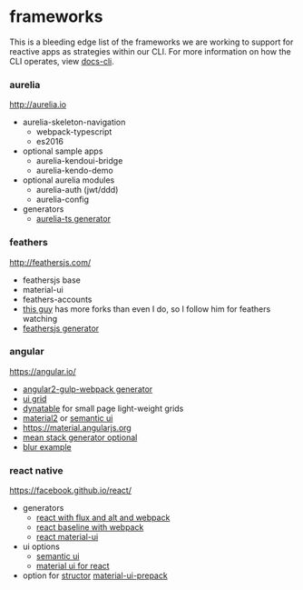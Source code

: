 # frameworks
This is a bleeding edge list of the frameworks we are working to support for reactive apps as strategies within our CLI.
For more information on how the CLI operates, view [docs-cli](/forktheweb/dockistry/blob/master/docs-cli.md).

### aurelia 
http://aurelia.io

- aurelia-skeleton-navigation
   * webpack-typescript
   * es2016
- optional sample apps
  * aurelia-kendoui-bridge
  * aurelia-kendo-demo
- optional aurelia modules
  * aurelia-auth (jwt/ddd)
  * aurelia-config
- generators
   * [aurelia-ts generator](https://www.npmjs.com/package/generator-aurelia-ts)


### feathers
http://feathersjs.com/

- feathersjs base
- material-ui
- feathers-accounts
- [this guy](http://kulakowka.com/) has more forks than even I do, so I follow him for feathers watching
- [feathersjs generator](https://github.com/feathersjs/generator-feathers)

### angular
https://angular.io/

 - [angular2-gulp-webpack generator](https://github.com/ericmdantas/generator-ng-fullstack)
 - [ui grid](http://ui-grid.info/)
 - [dynatable](https://www.dynatable.com/) for small page light-weight grids
 - [material2](https://github.com/angular/material2) or [semantic ui](http://semantic-ui.com/introduction/integrations.html)
 - https://material.angularjs.org
 - [mean stack generator optional](https://github.com/angular-fullstack/generator-angular-fullstack)
 - [blur example](https://github.com/akveo/blur-admin)
 
### react native 
https://facebook.github.io/react/

- generators
    * [react with flux and alt and webpack](https://github.com/weblogixx/generator-react-webpack-alt)
    * [react baseline with webpack](https://github.com/newtriks/generator-react-webpack)
    * [react material-ui](https://www.npmjs.com/package/generator-material-react)
- ui options 
    * [semantic ui](http://semantic-ui.com/introduction/integrations.html)
    * [material ui for react](http://www.material-ui.com)
- option for [structor](https://github.com/ipselon/structor) [material-ui-prepack](https://github.com/ipselon/material-ui-prepack)
